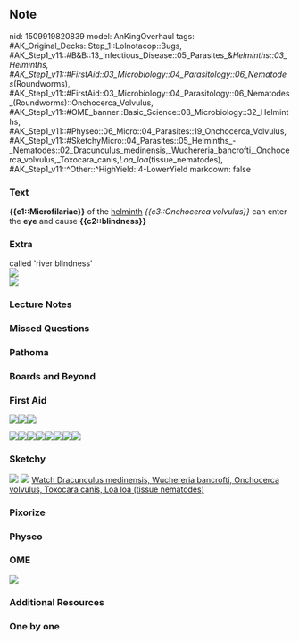 ## Note
nid: 1509919820839
model: AnKingOverhaul
tags: #AK_Original_Decks::Step_1::Lolnotacop::Bugs, #AK_Step1_v11::#B&B::13_Infectious_Disease::05_Parasites_&_Helminths::03_Helminths, #AK_Step1_v11::#FirstAid::03_Microbiology::04_Parasitology::06_Nematodes_(Roundworms), #AK_Step1_v11::#FirstAid::03_Microbiology::04_Parasitology::06_Nematodes_(Roundworms)::Onchocerca_Volvulus, #AK_Step1_v11::#OME_banner::Basic_Science::08_Microbiology::32_Helminths, #AK_Step1_v11::#Physeo::06_Micro::04_Parasites::19_Onchocerca_Volvulus, #AK_Step1_v11::#SketchyMicro::04_Parasites::05_Helminths_-_Nematodes::02_Dracunculus_medinensis,_Wuchereria_bancrofti,_Onchocerca_volvulus,_Toxocara_canis,_Loa_loa_(tissue_nematodes), #AK_Step1_v11::^Other::^HighYield::4-LowerYield
markdown: false

### Text
<b>{{c1::Microfilariae}}</b> of the <u>helminth</u>
<i>{{c3::Onchocerca volvulus}}</i> can enter the <b>eye</b> and
cause <b>{{c2::blindness}}</b>

### Extra
<div>
  called 'river blindness'
</div><img src="paste-35223026794979.jpg">
<div><img src="paste-35274566402510.jpg"></div>

### Lecture Notes


### Missed Questions


### Pathoma


### Boards and Beyond


### First Aid
<img src="paste-283270273040387%20(1).jpg"><img src=
"paste-302760834629635.jpg"><img src="paste-95356863905795.jpg">
<div><img src="paste-72460393250817.jpg"><img src=
"paste-290893839990787.jpg"><img src=
"paste-96306051678211.jpg"><img src=
"paste-72460393250817.jpg"><img src=
"paste-298384262955011.jpg"><img src=
"paste-98006858727427.jpg"><img src=
"paste-72464688218113.jpg"><img src=
"paste-294673411211267.jpg"></div>

### Sketchy
<img src="paste-94635309400067.jpg"> <img src=
"paste-89a34e11806363a14c26354eff1474c664ae52e4.png"> <a href=
"https://dashboard.sketchy.com/study/medical/courses/medical-microbiology/units/medical-microbiology-parasites/videos/medical-microbiology-parasites-helminths-nematodes-dracunculus-medinensis-wuchereria-bancrofti-onchocerca-volvulus-toxocara-canis-loa-loa-tissue-nematodes?utm_source=anki&utm_medium=partnership&utm_campaign=february_update&utm_content=medical">
Watch Dracunculus medinensis, Wuchereria bancrofti, Onchocerca
volvulus, Toxocara canis, Loa loa (tissue nematodes)</a>

### Pixorize


### Physeo


### OME
<div class="ome-widget">
  <a href=
  "https://onlinemeded.org/spa/microbiology/helminths/acquire?ref=anki">
  <img src="_OME_AnkiFlashcards_Lesson_3.png"></a>
</div>

### Additional Resources


### One by one

